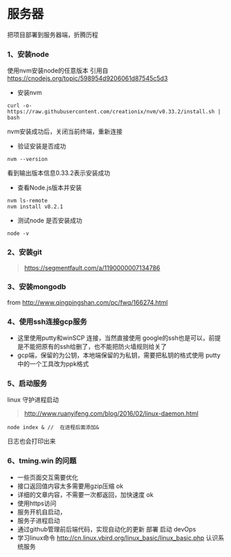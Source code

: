 服务器
===
把项目部署到服务器端，折腾历程

### 1、安装node
使用nvm安装node的任意版本
引用自 https://cnodejs.org/topic/598954d9206061d87545c5d3

 *   安装nvm

```
curl -o- https://raw.githubusercontent.com/creationix/nvm/v0.33.2/install.sh | bash
```
nvm安装成功后，关闭当前终端，重新连接 
* 验证安装是否成功
```
nvm --version
```
看到输出版本信息0.33.2表示安装成功

*   查看Node.js版本并安装
```
nvm ls-remote 
nvm install v8.2.1
```
* 测试node 是否安装成功
```
node -v
```
### 2、安装git

> https://segmentfault.com/a/1190000007134786


### 3、安装mongodb
from http://www.qingpingshan.com/pc/fwq/166274.html

### 4、使用ssh连接gcp服务
* 这里使用putty和winSCP 连接，当然直接使用 google的ssh也是可以，前提是不能把原有的ssh给删了，也不能把防火墙规则给关了
* gcp端，保留的为公钥，本地端保留的为私钥，需要把私钥的格式使用 putty中的一个工具改为ppk格式


### 5、启动服务

linux 守护进程启动
> http://www.ruanyifeng.com/blog/2016/02/linux-daemon.html 

```shell
node index & //  在进程后面添加&
```
日志也会打印出来

### 6、tming.win 的问题

* 一些页面交互需要优化
* 接口返回值内容太多需要用gzip压缩 ok
* 详细的文章内容，不需要一次都返回，加快速度 ok
* 使用https访问
* 服务开机自启动，
* 服务子进程启动
* 通过github管理前后端代码，实现自动化的更新 部署 启动 devOps
* 学习linux命令  http://cn.linux.vbird.org/linux_basic/linux_basic.php  认识系统服务




